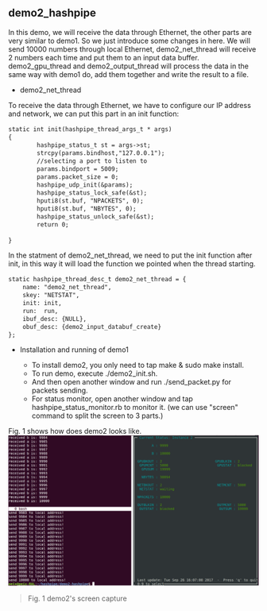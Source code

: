 ## demo2_hashpipe

In this demo, we will receive the data through Ethernet, the other parts are very similar to demo1. So we just introduce some changes in here. We will send 10000 numbers through local Ethernet, demo2_net_thread will receive 2 numbers each time and put them to an input data buffer. demo2_gpu_thread and demo2_output_thread will process the data in the same way with demo1 do, add them together and write the result to a file.


* demo2_net_thread

To receive the data through Ethernet, we have to configure our IP address and network, we can put this part in an init function:
```
static int init(hashpipe_thread_args_t * args)
{
        hashpipe_status_t st = args->st;
        strcpy(params.bindhost,"127.0.0.1");
        //selecting a port to listen to
        params.bindport = 5009;
        params.packet_size = 0;
        hashpipe_udp_init(&params);
        hashpipe_status_lock_safe(&st);
        hputi8(st.buf, "NPACKETS", 0);
        hputi8(st.buf, "NBYTES", 0);
        hashpipe_status_unlock_safe(&st);
        return 0;

}
```
In the statment of demo2_net_thread, we need to put the init function after init, in this way it will load the function we pointed when the thread starting.
```
static hashpipe_thread_desc_t demo2_net_thread = {
    name: "demo2_net_thread",
    skey: "NETSTAT",
    init: init,
    run:  run,
    ibuf_desc: {NULL},
    obuf_desc: {demo2_input_databuf_create}
};
```
* Installation and running of demo1

	* To install demo2, you only need to tap make & sudo make install. 
	* To run demo, execute ./demo2_init.sh.
	* And then open another window and run ./send_packet.py for packets sending.
	* For status monitor, open another window and tap hashpipe_status_monitor.rb to monitor it. (we can use "screen" command to split the screen to 3 parts.)

Fig. 1 shows how does demo2 looks like.
![demo2 screen](demo2-screen.png)
> Fig. 1 demo2's screen capture
